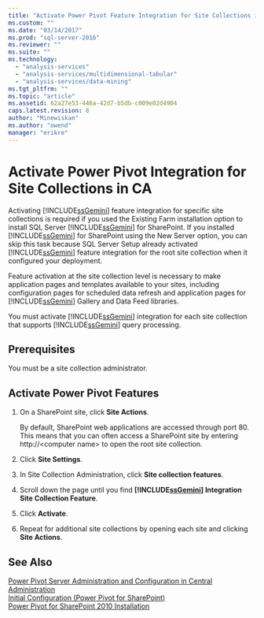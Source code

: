 ```yaml
---
title: "Activate Power Pivot Feature Integration for Site Collections in Central Administration | Microsoft Docs"
ms.custom: ""
ms.date: "03/14/2017"
ms.prod: "sql-server-2016"
ms.reviewer: ""
ms.suite: ""
ms.technology: 
  - "analysis-services"
  - "analysis-services/multidimensional-tabular"
  - "analysis-services/data-mining"
ms.tgt_pltfrm: ""
ms.topic: "article"
ms.assetid: 62a27e53-446a-42d7-b5db-c009e02d4904
caps.latest.revision: 8
author: "Minewiskan"
ms.author: "owend"
manager: "erikre"
---
```

# Activate Power Pivot Integration for Site Collections in CA
  Activating [!INCLUDE[ssGemini](../../includes/ssgemini-md.md)] feature integration for specific site collections is required if you used the Existing Farm installation option to install SQL Server [!INCLUDE[ssGemini](../../includes/ssgemini-md.md)] for SharePoint. If you installed [!INCLUDE[ssGemini](../../includes/ssgemini-md.md)] for SharePoint using the New Server option, you can skip this task because SQL Server Setup already activated [!INCLUDE[ssGemini](../../includes/ssgemini-md.md)] feature integration for the root site collection when it configured your deployment.  
  
 Feature activation at the site collection level is necessary to make application pages and templates available to your sites, including configuration pages for scheduled data refresh and application pages for [!INCLUDE[ssGemini](../../includes/ssgemini-md.md)] Gallery and Data Feed libraries.  
  
 You must activate [!INCLUDE[ssGemini](../../includes/ssgemini-md.md)] integration for each site collection that supports [!INCLUDE[ssGemini](../../includes/ssgemini-md.md)] query processing.  
  
## Prerequisites  
 You must be a site collection administrator.  
  
## Activate Power Pivot Features  
  
1.  On a SharePoint site, click **Site Actions**.  
  
     By default, SharePoint web applications are accessed through port 80. This means that you can often access a SharePoint site by entering http://\<computer name> to open the root site collection.  
  
2.  Click **Site Settings**.  
  
3.  In Site Collection Administration, click **Site collection features**.  
  
4.  Scroll down the page until you find **[!INCLUDE[ssGemini](../../includes/ssgemini-md.md)] Integration Site Collection Feature**.  
  
5.  Click **Activate**.  
  
6.  Repeat for additional site collections by opening each site and clicking **Site Actions**.  
  
## See Also  
 [Power Pivot Server Administration and Configuration in Central Administration](../../analysis-services/power-pivot-sharepoint/power-pivot-server-administration-and-configuration-in-central-administration.md)   
 [Initial Configuration (Power Pivot for SharePoint)](http://msdn.microsoft.com/en-us/3a0ec2eb-017a-40db-b8d4-8aa8f4cdc146)   
 [Power Pivot for SharePoint 2010 Installation](http://msdn.microsoft.com/en-us/8d47dde7-c941-4280-a934-e2fe3f9a938f)  
  
  